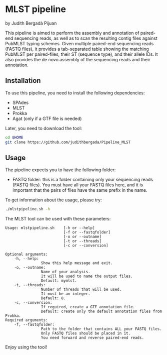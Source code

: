 # MLST pipeline

by Judith Bergadà Pijuan

This pipeline is aimed to perform the assembly and annotation of paired-end
sequencing reads, as well as to scan the resulting contig files against
PubMLST typing schemes.
Given multiple paired-end sequencing reads (FASTQ files),
it provides a tab-separated table showing the matching PubMLST per paired-files,
their ST (sequence type), and their allele IDs.
It also provides the de novo assembly of the sequencing reads
and their annotation.

## Installation

To use this pipeline, you need to install the following dependencies:
- SPAdes
- MLST
- Prokka
- Agat (only if a GTF file is needed)

Later, you need to download the tool:
```bash
cd $HOME
git clone https://github.com/judithbergada/Pipeline_MLST
```

## Usage

The pipeline expects you to have the following folder:
- FASTQ folder: this is a folder containing only your sequencing reads (FASTQ files).
You must have all your FASTQ files here, and it is important that the pairs of files have the
same prefix in the name.

To get information about the usage, please try:

```bash
./mlstpipeline.sh -h
```

The MLST tool can be used with these parameters:

```
Usage: mlstpipeline.sh    [-h or --help]
                          [-f or --fastqfolder]
                          [-o or --outname]
                          [-t or --threads]
                          [-c or --conversion]

Optional arguments:
    -h, --help:
                Show this help message and exit.
    -o, --outname:
                Name of your analysis.
                It will be used to name the output files.
                Default: mymlst.
    -t, --threads:
                Number of threads that will be used.
                It must be an integer.
                Default: 8.
    -c, --conversion:
                If required, create a GTF annotation file.
                Default: create only the default annotation files from Prokka.
Required arguments:
    -f, --fastqfolder:
                Path to the folder that contains ALL your FASTQ files.
                Only FASTQ files should be placed in it.
                You need forward and reverse paired-end reads.
```

Enjoy using the tool!
